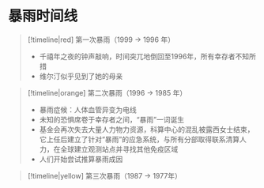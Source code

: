 # 暴雨时间线

> [!timeline|red] 第一次暴雨（1999 → 1996 年）
> - 千禧年之夜的钟声敲响，时间突兀地倒回至1996年，所有幸存者不知所措
> - 维尔汀似乎见到了她的母亲


> [!timeline|orange] 第二次暴雨（1996 → 1985 年）
> - 暴雨症候：人体血管异变为电线
> - 未知的恐惧席卷于幸存者之间，“暴雨”一词诞生
> - 基金会再次失去大量人力物力资源，科算中心的混乱被露西女士结束，它上任后建立了针对“暴雨”的应急系统，与所有分部取得联系清算人力，在全球建立观测站点并寻找其他免疫区域
> - 人们开始尝试推算暴雨成因

>[!timeline|yellow] 第三次暴雨（1987 → 1977年）